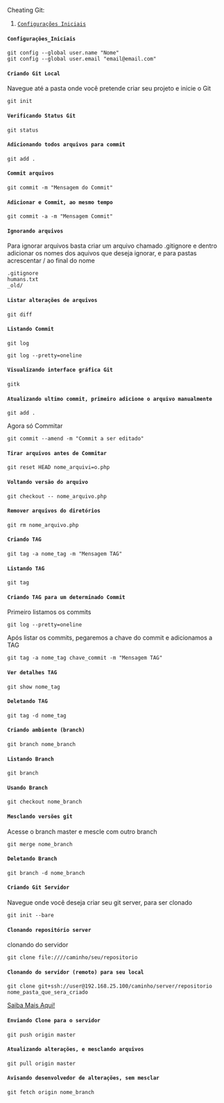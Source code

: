 

Cheating Git:

1. [`Configurações Iniciais`](/maicol-dg/Cheating-Git#Configurações_Iniciais)





#### `Configurações_Iniciais`


```
git config --global user.name "Nome"
git config --global user.email "email@email.com"
```


#### `Criando Git Local`

Navegue até a pasta onde você pretende criar seu projeto e inicie o Git
```
git init
```


#### `Verificando Status Git`

```
git status
```


#### `Adicionando todos arquivos para commit`

```
git add .
```


#### `Commit arquivos`

```
git commit -m "Mensagem do Commit"
```


#### `Adicionar e Commit, ao mesmo tempo`

```
git commit -a -m "Mensagem Commit"
```


#### `Ignorando arquivos`

Para ignorar arquivos basta criar um arquivo chamado .gitignore e dentro adicionar os nomes dos aquivos que deseja ignorar, e para pastas acrescentar / ao final do nome
```
.gitignore
humans.txt
_old/
```


#### `Listar alterações de arquivos`

```
git diff
```


#### `Listando Commit`

```
git log
```


```
git log --pretty=oneline
```


#### `Visualizando interface gráfica Git`

```
gitk
```


#### `Atualizando ultimo commit, primeiro adicione o arquivo manualmente`

```
git add .
```


Agora só Commitar
```
git commit --amend -m "Commit a ser editado"
```


#### `Tirar arquivos antes de Commitar`

```
git reset HEAD nome_arquivi=o.php
```


#### `Voltando versão do arquivo`

```
git checkout -- nome_arquivo.php
```


#### `Remover arquivos do diretórios`

```
git rm nome_arquivo.php
```


#### `Criando TAG`

```
git tag -a nome_tag -m "Mensagem TAG"
```


#### `Listando TAG`

```
git tag
```


#### `Criando TAG para um determinado Commit`

Primeiro listamos os commits
```
git log --pretty=oneline
```


Após listar os commits, pegaremos a chave do commit e adicionamos a TAG
```
git tag -a nome_tag chave_commit -m "Mensagem TAG"
```


#### `Ver detalhes TAG`

```
git show nome_tag
```


#### `Deletando TAG`

```
git tag -d nome_tag
```


#### `Criando ambiente (branch)`

```
git branch nome_branch
```


#### `Listando Branch`

```
git branch
```


#### `Usando Branch`

```
git checkout nome_branch
```


#### `Mesclando versões git`

Acesse o branch master e mescle com outro branch
```
git merge nome_branch
```


#### `Deletando Branch`

```
git branch -d nome_branch
```


#### `Criando Git Servidor`

Navegue onde você deseja criar seu git server, para ser clonado
```
git init --bare
```


#### `Clonando repositório server`

clonando do servidor
```
git clone file:////caminho/seu/repositorio
```


#### `Clonando do servidor (remoto) para seu local`

```
git clone git+ssh://user@192.168.25.100/caminho/server/repositorio nome_pasta_que_sera_criado
```


<a href="http://wiki.pipa.digital/criando-projeto-git-no-servidor-e-clonando-projeto/">Saiba Mais Aqui!</a>

#### `Enviando Clone para o servidor`

```
git push origin master
```


#### `Atualizando alterações, e mesclando arquivos`

```
git pull origin master
```


#### `Avisando desenvolvedor de alterações, sem mesclar`

```
git fetch origin nome_branch
```

